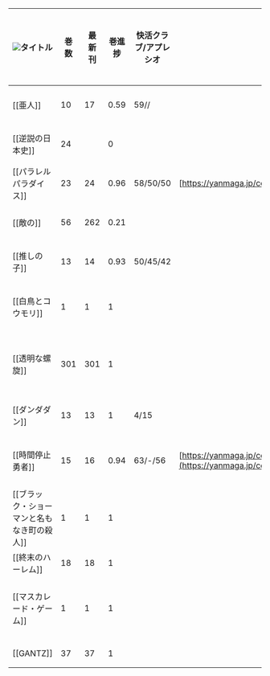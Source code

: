 


| ![](https://www.notion.so/icons/book-closed_gray.svg)タイトル | 巻数  | 最新刊 | 巻進捗  | 快活クラブ/アプレシオ | リンク                                                                                                                                                                                                                                                                                                                                                                                                                                                                                                                                                                                                                  | ![](https://www.notion.so/icons/tabs-user_gray.svg)著者            | ステータス | ![](https://www.notion.so/icons/kind_gray.svg)種別 | 評価         | 総ページ数 | 現在のページ | 要約  | ![](https://www.notion.so/icons/playback-play_gray.svg)開始日 | ![](https://www.notion.so/icons/playback-stop_gray.svg)読了日 | 進捗          |
| --------------------------------------------------------- | --- | --- | ---- | ----------- | -------------------------------------------------------------------------------------------------------------------------------------------------------------------------------------------------------------------------------------------------------------------------------------------------------------------------------------------------------------------------------------------------------------------------------------------------------------------------------------------------------------------------------------------------------------------------------------------------------------------- | ---------------------------------------------------------------- | ----- | ------------------------------------------------ | ---------- | ----- | ------ | --- | ---------------------------------------------------------- | ---------------------------------------------------------- | ----------- |
| [[亜人]]                                                    | 10  | 17  | 0.59 | 59//        |                                                                                                                                                                                                                                                                                                                                                                                                                                                                                                                                                                                                                      |                                                                  | 読書中   |                                                  | 未          |       | 0      |     | 2024/03/26                                                 |                                                            |             |
| [[逆説の日本史]]                                                | 24  |     | 0    |             |                                                                                                                                                                                                                                                                                                                                                                                                                                                                                                                                                                                                                      |                                                                  | 読書中   |                                                  | 未          | 332   | 168    |     | 2024/03/10                                                 | 2024/03/31                                                 |             |
| [[パラレルパラダイス]]                                             | 23  | 24  | 0.96 | 58/50/50    | [https://yanmaga.jp/comics/%E3%83%91%E3%83%A9%E3%83%AC%E3%83%AB%E3%83%91%E3%83%A9%E3%83%80%E3%82%A4%E3%82%B9](https://yanmaga.jp/comics/%E3%83%91%E3%83%A9%E3%83%AC%E3%83%AB%E3%83%91%E3%83%A9%E3%83%80%E3%82%A4%E3%82%B9)                                                                                                                                                                                                                                                                                                                                                                                           | 岡本倫                                                              | 読書中   | マンガ                                              | 未          |       | 0      |     | 2024/03/03                                                 |                                                            |             |
| [[敵の]]                                                    | 56  | 262 | 0.21 |             |                                                                                                                                                                                                                                                                                                                                                                                                                                                                                                                                                                                                                      |                                                                  | 読書中   |                                                  | ⭐️⭐️⭐️⭐️⭐️ |       | 0      |     | 2024/03/03                                                 |                                                            |             |
| [[推しの子]]                                                  | 13  | 14  | 0.93 | 50/45/42    |                                                                                                                                                                                                                                                                                                                                                                                                                                                                                                                                                                                                                      |                                                                  | 読書中   |                                                  | 未          |       | 0      |     | 2024/03/03                                                 | 2024/02/15                                                 |             |
| [[白鳥とコウモリ]]                                               | 1   | 1   | 1    |             |                                                                                                                                                                                                                                                                                                                                                                                                                                                                                                                                                                                                                      | 東野圭吾                                                             | 読了    |                                                  | ⭐️⭐️⭐️⭐️⭐️ | 522   | 522    |     | 2024/04/03                                                 | 2024/04/03                                                 |             |
| [[透明な螺旋]]                                                 | 301 | 301 | 1    |             |                                                                                                                                                                                                                                                                                                                                                                                                                                                                                                                                                                                                                      | 東野圭吾                                                             | 読了    | ミステリー                                            | 未          | 301   | 38     |     | 2024/03/17                                                 | 2024/04/07                                                 |             |
| [[ダンダダン]]                                                 | 13  | 13  | 1    | 4/15        |                                                                                                                                                                                                                                                                                                                                                                                                                                                                                                                                                                                                                      | [龍幸伸](https://ja.wikipedia.org/wiki/%E9%BE%8D%E5%B9%B8%E4%BC%B8) | 読了    |                                                  | 未          |       | 0      |     | 2024/03/03                                                 | 2024/03/26                                                 |             |
| [[時間停止勇者]]                                                | 15  | 16  | 0.94 | 63/-/56     | [https://yanmaga.jp/comics/%E7%84%A1%E4%BF%AE%E6%AD%A3%E7%89%88%E6%99%82%E9%96%93%E5%81%9C%E6%AD%A2%E5%8B%87%E8%80%85%E4%BD%99%E5%91%BD%EF%BC%93%E6%97%A5%E3%81%AE%E8%A8%AD%E5%AE%9A%E3%81%98%E3%82%83%E4%B8%96%E7%95%8C%E3%82%92%E6%95%91%E3%81%86%E3%81%AB%E3%81%AF%E7%9F%AD%E3%81%99%E3%81%8E%E3%82%8B](https://yanmaga.jp/comics/%E7%84%A1%E4%BF%AE%E6%AD%A3%E7%89%88%E6%99%82%E9%96%93%E5%81%9C%E6%AD%A2%E5%8B%87%E8%80%85%E4%BD%99%E5%91%BD%EF%BC%93%E6%97%A5%E3%81%AE%E8%A8%AD%E5%AE%9A%E3%81%98%E3%82%83%E4%B8%96%E7%95%8C%E3%82%92%E6%95%91%E3%81%86%E3%81%AB%E3%81%AF%E7%9F%AD%E3%81%99%E3%81%8E%E3%82%8B) | 光永康則                                                             | 読了    | マンガ                                              | 未          |       | 0      |     | 2024/03/03                                                 | 2024/03/26                                                 |             |
| [[ブラック・ショーマンと名もなき町の殺人]]                                   | 1   | 1   | 1    |             |                                                                                                                                                                                                                                                                                                                                                                                                                                                                                                                                                                                                                      | 東野圭吾                                                             | 読了    |                                                  | ⭐️⭐️⭐️     |       | 0      |     | 2024/03/03                                                 | 2024/03/03                                                 |             |
| [[終末のハーレム]]                                               | 18  | 18  | 1    |             |                                                                                                                                                                                                                                                                                                                                                                                                                                                                                                                                                                                                                      |                                                                  | 読了    |                                                  | 未          |       | 0      |     | 2024/03/03                                                 | 2024/03/03                                                 |             |
| [[マスカレード・ゲーム]]                                            | 1   | 1   | 1    |             |                                                                                                                                                                                                                                                                                                                                                                                                                                                                                                                                                                                                                      | 東野圭吾                                                             | 読了    | ミステリー                                            | ⭐️⭐️⭐️⭐️   | 369   | 0      |     | 2024/03/03                                                 | 2024/03/03                                                 | 読書進捗率: 100% |
| [[GANTZ]]                                                 | 37  | 37  | 1    |             |                                                                                                                                                                                                                                                                                                                                                                                                                                                                                                                                                                                                                      |                                                                  | 読了    |                                                  | 未          |       | 0      |     | 2024/03/03                                                 | 2024/03/03                                                 |             |